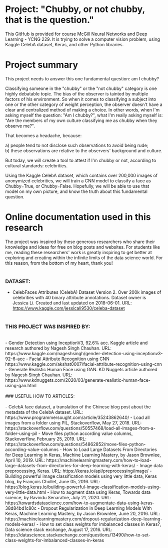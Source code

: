 # Project: "Chubby, or not chubby, that is the question."
This GitHub is provided for course McGill Neural Networks and Deep Learning - YCNG 229. It is trying to solve a computer vision problem, using Kaggle CelebA dataset, Keras, and other Python libraries.

# Project summary
This project needs to answer this one fundamental question: am I chubby?

Classifying someone in the "chubby" or the "not chubby" category is one highly debatable topic. The bias of the observer is tainted by multiple factors of his environment. So when it comes to classifying a subject into one or the other category of weight perception, the observer doesn't have a clear and centralized method of making a choice. In other words, when I'm asking myself the question: "Am I chubby?", what I'm really asking myself is: "Are the members of my own culture classifying me as chubby when they observe me?".

That becomes a headache, because:

a) people tend to not disclose such observations to avoid being rude;<br> 
b) these observations are relative to the observers' background and culture.

But today, we will create a tool to attest if I'm chubby or not, according to cultural standards: celebrities.

Using the Kaggle CelebA dataset, which contains over 200,000 images of anonymized celebrities, we will train a CNN model to classify a face as Chubby=True, or Chubby=False. Hopefully, we will be able to use that model on my own picture, and know the truth about this fundamental question.

# Online documentation used in this research

The project was inspired by these generous researchers who share their knowledge and ideas for free on blog posts and websites. For students like me, reading these researchers' work is greatly inspiring to get better at exploring and creating within the infinite limits of the data science world. For this reason, from the bottom of my heart, thank you!
<br><br>
### DATASET:
- CelebFaces Attributes (CelebA) Dataset Version 2. Over 200k images of celebrities with 40 binary attribute annotations. Dataset owner is Jessica Li. Created and last updated on 2018-06-01. URL: https://www.kaggle.com/jessicali9530/celeba-dataset
<br><br>
### THIS PROJECT WAS INSPIRED BY: 
<br>
- Gender Detection using InceptionV3, 92.6% acc. Kaggle article and research authored by Nagesh Singh Chauhan. URL: https://www.kaggle.com/nageshsingh/gender-detection-using-inceptionv3-92-6-acc
- Facial Attribute Recognition using CNN https://www.kaggle.com/akshat0007/facial-attribute-recognition-using-cnn
- Generate Realistic Human Face using GAN. KD Nuggets article authored by Nagesh Singh Chauhan. URL: https://www.kdnuggets.com/2020/03/generate-realistic-human-face-using-gan.html
<br><br>
### USEFUL HOW TO ARTICLES: 
<br><br>
- CelebA face dataset, a translation of the Chinese blog post about the metadata of the CelebA dataset. URL: https://www.programmersought.com/article/35243862640/
- Load all images from a folder using PIL, Stackoverflow, May 27, 2018. URL: <br> https://stackoverflow.com/questions/50557468/load-all-images-from-a-folder-using-pil
- Move files python according value columns, Stackoverflow, February 25, 2019. URL: https://stackoverflow.com/questions/54862852/move-files-python-according-value-columns
- How to Load Large Datasets From Directories for Deep Learning in Keras, Machine Learning Mastery, by Jason Brownlee, April 10, 2019. URL: https://machinelearningmastery.com/how-to-load-large-datasets-from-directories-for-deep-learning-with-keras/
- Image data preprocessing, Keras. URL: https://keras.io/api/preprocessing/image/
- Building powerful image classification models using very little data, Keras blog, by François Chollet, June 05, 2016. URL:  https://blog.keras.io/building-powerful-image-classification-models-using-very-little-data.html
- How to augment data using Keras, Towards data science, by Ravindu Senaratne, July 21, 2020. URL:  https://towardsdatascience.com/how-to-augmentate-data-using-keras-38d84bd1c80c
- Dropout Regularization in Deep Learning Models With Keras, Machine Learning Mastery, by Jason Brownlee, June 20, 2016. URL: https://machinelearningmastery.com/dropout-regularization-deep-learning-models-keras/
- How to set class weights for imbalanced classes in Keras?, Data science stack exchange, August 17, 2016. URL: https://datascience.stackexchange.com/questions/13490/how-to-set-class-weights-for-imbalanced-classes-in-keras
